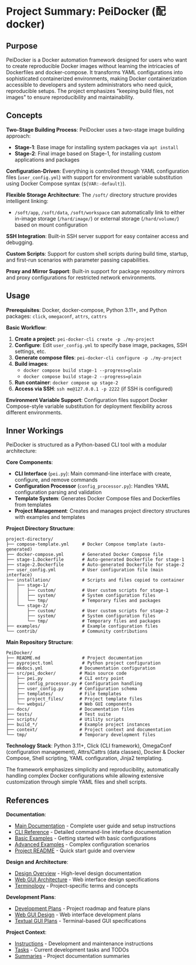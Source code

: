 # Project Summary: PeiDocker (配 docker)

## Purpose

PeiDocker is a Docker automation framework designed for users who want to create reproducible Docker images without learning the intricacies of Dockerfiles and docker-compose. It transforms YAML configurations into sophisticated containerized environments, making Docker containerization accessible to developers and system administrators who need quick, reproducible setups. The project emphasizes "keeping build files, not images" to ensure reproducibility and maintainability.

## Concepts

**Two-Stage Building Process**: PeiDocker uses a two-stage image building approach:
- **Stage-1**: Base image for installing system packages via `apt install`
- **Stage-2**: Final image based on Stage-1, for installing custom applications and packages

**Configuration-Driven**: Everything is controlled through YAML configuration files (`user_config.yml`) with support for environment variable substitution using Docker Compose syntax (`${VAR:-default}`).

**Flexible Storage Architecture**: The `/soft/` directory structure provides intelligent linking:
- `/soft/app`, `/soft/data`, `/soft/workspace` can automatically link to either in-image storage (`/hard/image/`) or external storage (`/hard/volume/`) based on mount configuration

**SSH Integration**: Built-in SSH server support for easy container access and debugging.

**Custom Scripts**: Support for custom shell scripts during build time, startup, and first-run scenarios with parameter passing capabilities.

**Proxy and Mirror Support**: Built-in support for package repository mirrors and proxy configurations for restricted network environments.

## Usage

**Prerequisites**: Docker, docker-compose, Python 3.11+, and Python packages: `click`, `omegaconf`, `attrs`, `cattrs`

**Basic Workflow**:
1. **Create a project**: `pei-docker-cli create -p ./my-project`
2. **Configure**: Edit `user_config.yml` to specify base image, packages, SSH settings, etc.
3. **Generate compose files**: `pei-docker-cli configure -p ./my-project`
4. **Build images**: 
   - `docker compose build stage-1 --progress=plain`
   - `docker compose build stage-2 --progress=plain`
5. **Run container**: `docker compose up stage-2`
6. **Access via SSH**: `ssh me@127.0.0.1 -p 2222` (if SSH is configured)

**Environment Variable Support**: Configuration files support Docker Compose-style variable substitution for deployment flexibility across different environments.

## Inner Workings

PeiDocker is structured as a Python-based CLI tool with a modular architecture:

**Core Components**:
- **CLI Interface** (`pei.py`): Main command-line interface with create, configure, and remove commands
- **Configuration Processor** (`config_processor.py`): Handles YAML configuration parsing and validation
- **Template System**: Generates Docker Compose files and Dockerfiles from templates
- **Project Management**: Creates and manages project directory structures with examples and templates

**Project Directory Structure**:
```
project-directory/
├── compose-template.yml     # Docker Compose template (auto-generated)
├── docker-compose.yml       # Generated Docker Compose file
├── stage-1.Dockerfile       # Auto-generated Dockerfile for stage-1
├── stage-2.Dockerfile       # Auto-generated Dockerfile for stage-2
├── user_config.yml          # User configuration file (main interface)
├── installation/            # Scripts and files copied to container
│   ├── stage-1/
│   │   ├── custom/          # User custom scripts for stage-1
│   │   ├── system/          # System configuration files
│   │   └── tmp/             # Temporary files and packages
│   └── stage-2/
│       ├── custom/          # User custom scripts for stage-2
│       ├── system/          # System configuration files
│       └── tmp/             # Temporary files and packages
├── examples/                # Example configuration files
└── contrib/                 # Community contributions
```

**Main Repository Structure**:
```
PeiDocker/
├── README.md                # Project documentation
├── pyproject.toml           # Python project configuration
├── mkdocs.yml              # Documentation configuration
├── src/pei_docker/         # Main source code
│   ├── pei.py              # CLI entry point
│   ├── config_processor.py # Configuration handling
│   ├── user_config.py      # Configuration schema
│   ├── templates/          # File templates
│   ├── project_files/      # Project template files
│   └── webgui/             # Web GUI components
├── docs/                   # Documentation files
├── tests/                  # Test suite
├── scripts/                # Utility scripts
├── build_*/                # Example project instances
├── context/                # Project context and documentation
└── tmp/                    # Temporary development files
```

**Technology Stack**: Python 3.11+, Click (CLI framework), OmegaConf (configuration management), Attrs/Cattrs (data classes), Docker & Docker Compose, Shell scripting, YAML configuration, Jinja2 templating.

The framework emphasizes simplicity and reproducibility, automatically handling complex Docker configurations while allowing extensive customization through simple YAML files and shell scripts.

## References

**Documentation**:
- [Main Documentation](docs/index.md) - Complete user guide and setup instructions
- [CLI Reference](docs/cli_reference.md) - Detailed command-line interface documentation
- [Basic Examples](docs/examples/basic.md) - Getting started with basic configurations
- [Advanced Examples](docs/examples/advanced.md) - Complex configuration scenarios
- [Project README](README.md) - Quick start guide and overview

**Design and Architecture**:
- [Design Overview](context/design/README.md) - High-level design documentation
- [Web GUI Architecture](context/design/arch-webgui.md) - Web interface design specifications
- [Terminology](context/design/terminology.md) - Project-specific terms and concepts

**Development Plans**:
- [Development Plans](context/plans/README.md) - Project roadmap and feature plans
- [Web GUI Design](context/plans/web-gui/webgui-general-design.md) - Web interface development plans
- [Textual GUI Plans](context/plans/textual-gui/gui-simple-mode.md) - Terminal-based GUI specifications

**Project Context**:
- [Instructions](context/instructions/) - Development and maintenance instructions
- [Tasks](context/tasks/) - Current development tasks and TODOs
- [Summaries](context/summaries/) - Project documentation summaries
